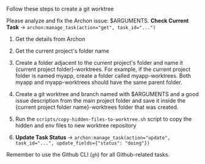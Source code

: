 Follow these steps to create a git worktree

Please analyze and fix the Archon issue: $ARGUMENTS. **Check Current Task** → `archon:manage_task(action="get", task_id="...")`



1. Get the details from Archon

2. Get the current project's folder name

3. Create a folder adjacent to the current project's folder and name it {current project folder}-worktrees. For example, if the current project folder is named myapp, create a folder called myapp-worktrees. Both myapp and myapp-worktrees should have the same parent folder.

4. Create a git worktree and branch named with $ARGUMENTS and a good issue description from the main project folder and save it inside the {current project folder name}-worktrees folder that was created.

5. Run the `scripts/copy-hidden-files-to-worktree.sh` script to copy the hidden and env files to new worktree repository

6. **Update Task Status** → `archon:manage_task(action="update", task_id="...", update_fields={"status": "doing"})`

Remember to use the Github CLI (`gh`) for all Github-related tasks.
